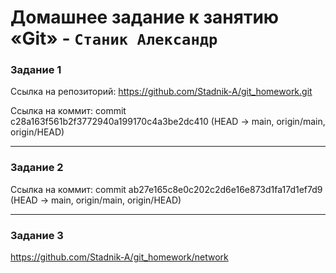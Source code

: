 # Домашнее задание к занятию «Git» - `Станик Александр`


### Задание 1

Ссылка на репозиторий: https://github.com/Stadnik-A/git_homework.git

Ссылка на коммит: commit c28a163f561b2f3772940a199170c4a3be2dc410 (HEAD -> main, origin/main, origin/HEAD)


---

### Задание 2

Ссылка на коммит: commit ab27e165c8e0c202c2d6e16e873d1fa17d1ef7d9 (HEAD -> main, origin/main, origin/HEAD)

---

### Задание 3

https://github.com/Stadnik-A/git_homework/network
